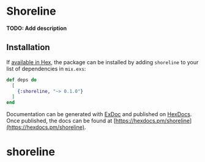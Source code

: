# Shoreline

**TODO: Add description**

## Installation

If [available in Hex](https://hex.pm/docs/publish), the package can be installed
by adding `shoreline` to your list of dependencies in `mix.exs`:

```elixir
def deps do
  [
    {:shoreline, "~> 0.1.0"}
  ]
end
```

Documentation can be generated with [ExDoc](https://github.com/elixir-lang/ex_doc)
and published on [HexDocs](https://hexdocs.pm). Once published, the docs can
be found at [https://hexdocs.pm/shoreline](https://hexdocs.pm/shoreline).

# shoreline
